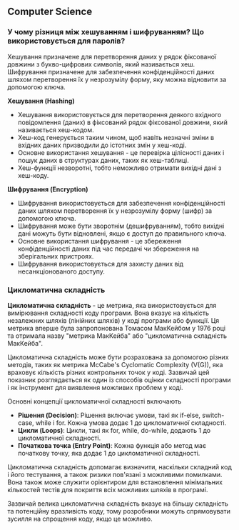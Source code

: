 ## Computer Science

### У чому різниця між хешуванням і шифруванням? Що використовується для паролів?

Хешування призначене для перетворення даних у рядок фіксованої довжини з букво-цифрових символів, який називається хеш. Шифрування призначене для забезпечення конфіденційності даних шляхом перетворення їх у незрозумілу форму, яку можна відновити за допомогою ключа.

**Хешування (Hashing)**

- Хешування використовується для перетворення деякого вхідного повідомлення (даних) в фіксований рядок фіксованої довжини, який називається хеш-кодом.
- Хеш-код генерується таким чином, щоб навіть незначні зміни в вхідних даних призводили до істотних змін у хеш-коді.
- Основне використання хешування - це перевірка цілісності даних і пошук даних в структурах даних, таких як хеш-таблиці.
- Хеш-функції незворотні, тобто неможливо отримати вихідні дані з хеш-коду.

**Шифрування (Encryption)**

- Шифрування використовується для забезпечення конфіденційності даних шляхом перетворення їх у незрозумілу форму (шифр) за допомогою ключа.
- Шифрування може бути зворотнім (дешифруванням), тобто вихідні дані можуть бути відновлені, якщо є доступ до правильного ключа.
- Основне використання шифрування - це збереження конфіденційності даних під час передачі чи збереження на зберігальних пристроях.
- Шифрування використовується для захисту даних від несанкціонованого доступу.


### Цикломатична складність

**Цикломатична складність** - це метрика, яка використовується для вимірювання складності коду програми. Вона вказує на кількість незалежних шляхів (лінійних шляхів) у коді програми або функції. Ця метрика вперше була запропонована Томасом МакКейбом у 1976 році та отримала назву "метрика МакКейба" або "цикломатична складність МакКейба".

Цикломатична складність може бути розрахована за допомогою різних методів, таких як метрика McCabe's Cyclomatic Complexity (V(G)), яка враховує кількість різних контрольних точок у коді. Зазвичай цей показник розглядається як один із способів оцінки складності програми і як інструмент для виявлення можливих проблем у коді.

Основні концепції цикломатичної складності включають

- **Рішення (Decision)**: Рішення включає умови, такі як if-else, switch-case, while і for. Кожна умова додає 1 до цикломатичної складності.
- **Цикли (Loops)**: Цикли, такі як for, while, do-while, додають 1 до цикломатичної складності.
- **Початкова точка (Entry Point)**: Кожна функція або метод має початкову точку, яка додає 1 до цикломатичної складності.

Цикломатична складність допомагає визначити, наскільки складний код і його тестування, а також ризики пов'язані з можливими помилками. Вона також може служити орієнтиром для встановлення мінімальних кількостей тестів для покриття всіх можливих шляхів в програмі.

Зазвичай велика цикломатична складність вказує на більшу складність та потенційну вразливість коду, тому розробники можуть спрямовувати зусилля на спрощення коду, якщо це можливо.
